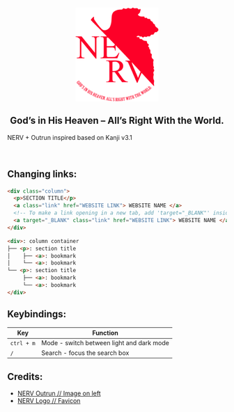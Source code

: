 <p align="center">
  <img width="190px" src="nerv.png">
</p>


<h2 align="center">God’s in His Heaven – All’s Right With the World.</h2>

NERV + Outrun inspired based on Kanji v3.1 
<br />
<br />
<br />
## Changing links:

```html
<div class="column">
  <p>SECTION TITLE</p>
  <a class="link" href="WEBSITE LINK"> WEBSITE NAME </a>
  <!-- To make a link opening in a new tab, add 'target="_BLANK"' inside the link tag: -->
  <a target="_BLANK" class="link" href="WEBSITE LINK"> WEBSITE NAME </a>
</div>
```

```html
<div>: column container
├── <p>: section title
│    ├── <a>: bookmark
│    └── <a>: bookmark
└── <p>: section title
     ├── <a>: bookmark
     └── <a>: bookmark
</div>
```

## Keybindings:

| Key        | Function                                  |
| ---------- | ----------------------------------------- |
| `ctrl + m` | Mode - switch between light and dark mode |
| `/`        | Search - focus the search box             |

## Credits:

- [NERV Outrun // Image on left](https://old.reddit.com/r/evangelion/comments/hnftvs/nerv_vaporwave_wallpaper_3840_x_2160/)
- [NERV Logo // Favicon](https://www.deviantart.com/darqu13/art/NERV-render-191163009)
